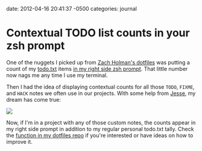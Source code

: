 date: 2012-04-16 20:41:37 -0500
categories: journal

# Contextual TODO list counts in your zsh prompt

One of the nuggets I picked up from [Zach Holman's dotfiles](https://github.com/holman/dotfiles)
was putting a count of my [todo.txt](http://todotxt.com/) items [in my right side zsh prompt](https://github.com/holman/dotfiles/blob/master/zsh/prompt.zsh#L77).
That little number now nags me any time I use my terminal.

Then I had the idea of displaying contextual counts for all those `TODO`, `FIXME`, and `HACK` notes we often use in our projects. With some help from [Jesse](http://jessedearing.com/), my dream has come true:

<img src="http://cl.ly/2N0E3e0c3P061S1r3k0w/Screen%20Shot%202012-04-16%20at%206.53.17%20PM.png" class="no-shadow" />

Now, if I'm in a project with any of those custom notes, the counts appear in my right side prompt in addition to my regular personal todo.txt tally. Check the [function in my dotfiles repo](http://wynn.fm/mx) if you're interested or have ideas on how to improve it.





